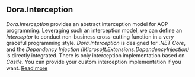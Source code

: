 ## Dora.Interception
_Dora.Interception_ provides an abstract interception model for AOP programming. Leveraging such an interception model, we can define an _Interceptor_ to conduct non-business cross-cutting function in a very graceful programming style. _Dora.Interception_ is designed for _.NET Core_, and the _Dependency Injection (Microsoft.Extensions.DependencyInjection)_ is directly integrated. There is only interception implementation based on _Castle_. You can provide your custom interception implementation if you want. [Read more](https://github.com/jiangjinnan/Dora/blob/master/doc/Documents/Interception.md)
